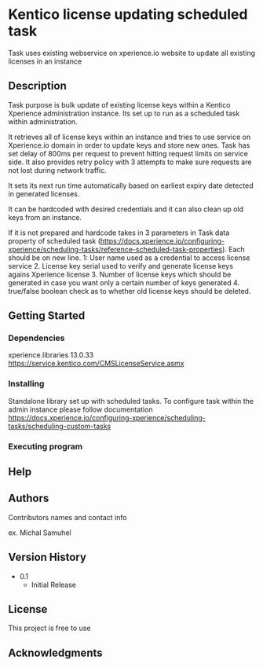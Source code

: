 # Kentico license updating scheduled task

Task uses existing webservice on xperience.io website to update all existing licenses in an instance

## Description

Task purpose is bulk update of existing license keys within a Kentico Xperience administration instance. Its set up to run as a scheduled task within administration. 

It retrieves all of license keys within an instance and tries to use service on Xperience.io domain in order to update keys and store new ones. Task has set delay of 800ms per request to prevent hitting request limits on service side. 
It also provides retry policy with 3 attempts to make sure requests are not lost during network traffic. 

It sets its next run time automatically based on earliest expiry date detected in generated licenses. 

It can be hardcoded with desired credentials and it can also clean up old keys from an instance. 

If it is not prepared and hardcode takes in 3 parameters in Task data property of scheduled task (https://docs.xperience.io/configuring-xperience/scheduling-tasks/reference-scheduled-task-properties). Each should be on new line. 
1: User name used as a credential to access license service
2. License key serial used to verify and generate license keys agains Xperience license 
3. Number of license keys which should be generated in case you want only a certain number of keys generated 
4. true/false boolean check as to whether old license keys should be deleted.

## Getting Started

### Dependencies

xperience.libraries 13.0.33
https://service.kentico.com/CMSLicenseService.asmx

### Installing

Standalone library set up with scheduled tasks. To configure task within the admin instance please follow documentation https://docs.xperience.io/configuring-xperience/scheduling-tasks/scheduling-custom-tasks

### Executing program

## Help


## Authors

Contributors names and contact info

ex. Michal Samuhel 

## Version History

* 0.1
    * Initial Release

## License

This project is free to use

## Acknowledgments

